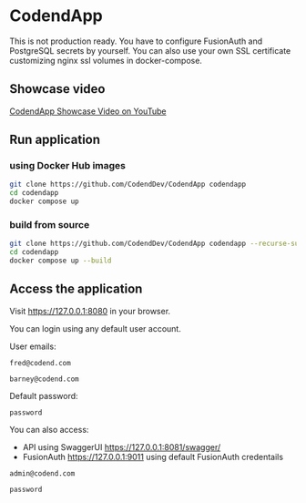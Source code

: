 # CodendApp

This is not production ready. You have to configure FusionAuth and PostgreSQL
secrets by yourself. You can also use your own SSL certificate customizing nginx
ssl volumes in docker-compose.

## Showcase video

[CodendApp Showcase Video on YouTube](https://www.youtube.com/watch?v=7UjuAdRjDh0)

## Run application

### using Docker Hub images

```bash
git clone https://github.com/CodendDev/CodendApp codendapp
cd codendapp
docker compose up
```

### build from source

```bash
git clone https://github.com/CodendDev/CodendApp codendapp --recurse-submodules
cd codendapp
docker compose up --build
```

## Access the application

Visit https://127.0.0.1:8080 in your browser.

You can login using any default user account.

User emails:

```
fred@codend.com
```

```
barney@codend.com
```

Default password:

```
password
```

You can also access:

- API using SwaggerUI https://127.0.0.1:8081/swagger/
- FusionAuth https://127.0.0.1:9011 using default FusionAuth credentails
```
admin@codend.com
```
```
password
```